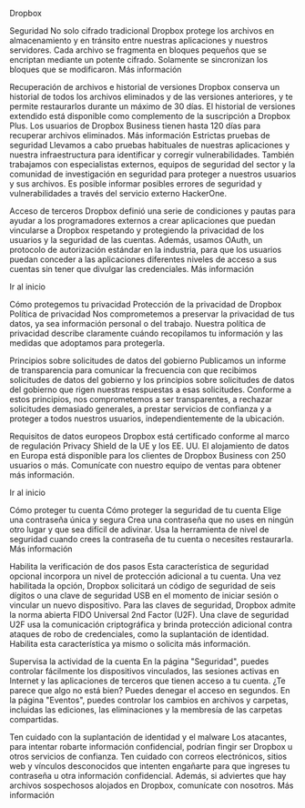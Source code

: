Dropbox

Seguridad
No solo cifrado tradicional
Dropbox protege los archivos en almacenamiento y en tránsito entre nuestras aplicaciones y nuestros servidores. Cada archivo se fragmenta en bloques pequeños que se encriptan mediante un potente cifrado. Solamente se sincronizan los bloques que se modificaron. Más información

Recuperación de archivos e historial de versiones
Dropbox conserva un historial de todos los archivos eliminados y de las versiones anteriores, y te permite restaurarlos durante un máximo de 30 días. El historial de versiones extendido está disponible como complemento de la suscripción a Dropbox Plus. Los usuarios de Dropbox Business tienen hasta 120 días para recuperar archivos eliminados. Más información
Estrictas pruebas de seguridad
Llevamos a cabo pruebas habituales de nuestras aplicaciones y nuestra infraestructura para identificar y corregir vulnerabilidades. También trabajamos con especialistas externos, equipos de seguridad del sector y la comunidad de investigación en seguridad para proteger a nuestros usuarios y sus archivos. Es posible informar posibles errores de seguridad y vulnerabilidades a través del servicio externo HackerOne.

Acceso de terceros
Dropbox definió una serie de condiciones y pautas para ayudar a los programadores externos a crear aplicaciones que puedan vincularse a Dropbox respetando y protegiendo la privacidad de los usuarios y la seguridad de las cuentas. Además, usamos OAuth, un protocolo de autorización estándar en la industria, para que los usuarios puedan conceder a las aplicaciones diferentes niveles de acceso a sus cuentas sin tener que divulgar las credenciales. Más información

Ir al inicio

Cómo protegemos tu privacidad
Protección de la privacidad de Dropbox
Política de privacidad
Nos comprometemos a preservar la privacidad de tus datos, ya sea información personal o del trabajo. Nuestra política de privacidad describe claramente cuándo recopilamos tu información y las medidas que adoptamos para protegerla.

Principios sobre solicitudes de datos del gobierno
Publicamos un informe de transparencia para comunicar la frecuencia con que recibimos solicitudes de datos del gobierno y los principios sobre solicitudes de datos del gobierno que rigen nuestras respuestas a esas solicitudes. Conforme a estos principios, nos comprometemos a ser transparentes, a rechazar solicitudes demasiado generales, a prestar servicios de confianza y a proteger a todos nuestros usuarios, independientemente de la ubicación.

Requisitos de datos europeos
Dropbox está certificado conforme al marco de regulación Privacy Shield de la UE y los EE. UU. El alojamiento de datos en Europa está disponible para los clientes de Dropbox Business con 250 usuarios o más. Comunícate con nuestro equipo de ventas para obtener más información.

Ir al inicio

Cómo proteger tu cuenta
Cómo proteger la seguridad de tu cuenta
Elige una contraseña única y segura
Crea una contraseña que no uses en ningún otro lugar y que sea difícil de adivinar. Usa la herramienta de nivel de seguridad cuando crees la contraseña de tu cuenta o necesites restaurarla. Más información

Habilita la verificación de dos pasos
Esta característica de seguridad opcional incorpora un nivel de protección adicional a tu cuenta. Una vez habilitada la opción, Dropbox solicitará un código de seguridad de seis dígitos o una clave de seguridad USB en el momento de iniciar sesión o vincular un nuevo dispositivo. Para las claves de seguridad, Dropbox admite la norma abierta FIDO Universal 2nd Factor (U2F). Una clave de seguridad U2F usa la comunicación criptográfica y brinda protección adicional contra ataques de robo de credenciales, como la suplantación de identidad. Habilita esta característica ya mismo o solicita más información. 

Supervisa la actividad de la cuenta
En la página "Seguridad", puedes controlar fácilmente los dispositivos vinculados, las sesiones activas en Internet y las aplicaciones de terceros que tienen acceso a tu cuenta. ¿Te parece que algo no está bien? Puedes denegar el acceso en segundos. En la página "Eventos", puedes controlar los cambios en archivos y carpetas, incluidas las ediciones, las eliminaciones y la membresía de las carpetas compartidas. 

Ten cuidado con la suplantación de identidad y el malware
Los atacantes, para intentar robarte información confidencial, podrían fingir ser Dropbox u otros servicios de confianza. Ten cuidado con correos electrónicos, sitios web y vínculos desconocidos que intenten engañarte para que ingreses tu contraseña u otra información confidencial. Además, si adviertes que hay archivos sospechosos alojados en Dropbox, comunícate con nosotros. Más información

